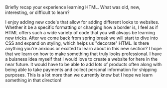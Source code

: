 Briefly recap your experience learning HTML. What was old, new, interesting, or difficult to learn?

I enjoy adding new code's that allow for adding different looks to websites. Whether it be a specific formatting or changing how a border is, I feel as if HTML offers such a wide variety of code that you will always be learning new tricks.
After we come back from spring break we will start to dive into CSS and expand on styling, which helps us "decorate" HTML. Is there anything you're anxious or excited to learn about in this new section?
I hope that we learn on how to make something that truly looks professional. I have a buisness idea myself that I would love to create a website for here in the near future. It would have to be able to add lots of products often along with being able to take payments and collect personal information for shipping purposes. This is a lot more than we currently know but I hope we learn something in that direction!